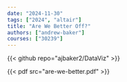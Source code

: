 ```yaml
---
date: "2024-11-30"
tags: ["2024", "altair"]
title: "Are We Better Off?"
authors: ["andrew-baker"]
courses: ["30239"]
---
```


{{< github repo="ajbaker2/DataViz" >}}

{{< pdf src="are-we-better.pdf" >}}
